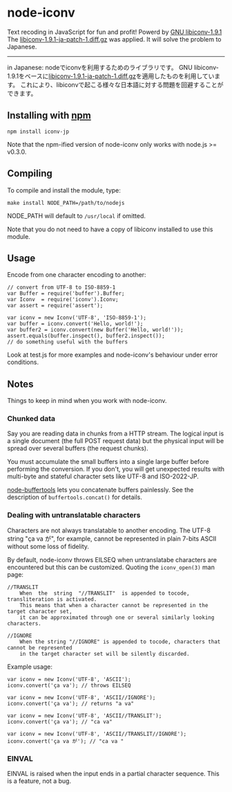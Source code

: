# node-iconv

Text recoding in JavaScript for fun and profit!
Powerd by [GNU libiconv-1.9.1](http://ftp.gnu.org/gnu/libiconv/libiconv-1.9.1.tar.gz)
The [libiconv-1.9.1-ja-patch-1.diff.gz](http://www2d.biglobe.ne.jp/~msyk/software/libiconv-1.9.1-patch.html) was applied.
It will solve the problem to Japanese.

---
in Japanese:
nodeでiconvを利用するためのライブラリです。
GNU libiconv-1.9.1をベースに[libiconv-1.9.1-ja-patch-1.diff.gz](http://www2d.biglobe.ne.jp/~msyk/software/libiconv-1.9.1-patch.html)を適用したものを利用しています。
これにより、libiconvで起こる様々な日本語に対する問題を回避することができます。


## Installing with [npm](http://npmjs.org/)

	npm install iconv-jp

Note that the npm-ified version of node-iconv only
works with node.js >= v0.3.0.

## Compiling

To compile and install the module, type:

	make install NODE_PATH=/path/to/nodejs

NODE_PATH will default to `/usr/local` if omitted.

Note that you do not need to have a copy of libiconv installed to use this module.

## Usage

Encode from one character encoding to another:

	// convert from UTF-8 to ISO-8859-1
	var Buffer = require('buffer').Buffer;
	var Iconv  = require('iconv').Iconv;
	var assert = require('assert');
	
	var iconv = new Iconv('UTF-8', 'ISO-8859-1');
	var buffer = iconv.convert('Hello, world!');
	var buffer2 = iconv.convert(new Buffer('Hello, world!'));
	assert.equals(buffer.inspect(), buffer2.inspect());
	// do something useful with the buffers

Look at test.js for more examples and node-iconv's behaviour under error conditions.

## Notes

Things to keep in mind when you work with node-iconv.

### Chunked data

Say you are reading data in chunks from a HTTP stream. The logical input is a single document (the full POST request data) but the physical input will be spread over several buffers (the request chunks).

You must accumulate the small buffers into a single large buffer before performing the conversion. If you don't, you will get unexpected results with multi-byte and stateful character sets like UTF-8 and ISO-2022-JP.

[node-buffertools](http://github.com/bnoordhuis/node-buffertools) lets you concatenate buffers painlessly. See the description of `buffertools.concat()` for details.

### Dealing with untranslatable characters

Characters are not always translatable to another encoding. The UTF-8 string
"ça va が", for example, cannot be represented in plain 7-bits ASCII without
some loss of fidelity.

By default, node-iconv throws EILSEQ when untranslatabe characters are encountered
but this can be customized. Quoting the `iconv_open(3)` man page:

	//TRANSLIT
		When  the  string  "//TRANSLIT"  is appended to tocode, transliteration is activated.
		This means that when a character cannot be represented in the target character set,
		it can be approximated through one or several similarly looking characters.

	//IGNORE
		When the string "//IGNORE" is appended to tocode, characters that cannot be represented
		in the target character set will be silently discarded.

Example usage:

	var iconv = new Iconv('UTF-8', 'ASCII');
	iconv.convert('ça va'); // throws EILSEQ

	var iconv = new Iconv('UTF-8', 'ASCII//IGNORE');
	iconv.convert('ça va'); // returns "a va"

	var iconv = new Iconv('UTF-8', 'ASCII//TRANSLIT');
	iconv.convert('ça va'); // "ca va"

	var iconv = new Iconv('UTF-8', 'ASCII//TRANSLIT//IGNORE');
	iconv.convert('ça va が'); // "ca va "

### EINVAL

EINVAL is raised when the input ends in a partial character sequence. This is a feature,
not a bug.
